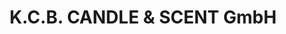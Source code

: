---
title: "K.C.B. CANDLE & SCENT GmbH"
url: /zeithain/k-c-b-candle-und-scent-gmbh/
shop: Kerzen
---